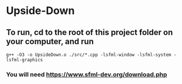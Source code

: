 # Upside-Down

## To run, cd to the root of this project folder on your computer, and run
`g++ -O3 -o UpsideDown.o ./src/*.cpp -lsfml-window -lsfml-system -lsfml-graphics` 

### You will need https://www.sfml-dev.org/download.php
